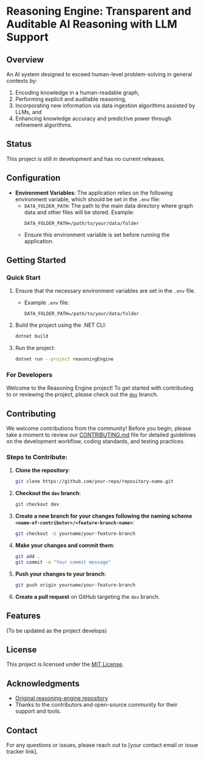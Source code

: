 # Reasoning Engine: Transparent and Auditable AI Reasoning with LLM Support

## Overview
An AI system designed to exceed human-level problem-solving in general contexts by:
1. Encoding knowledge in a human-readable graph,
2. Performing explicit and auditable reasoning,
3. Incorporating new information via data ingestion algorithms assisted by LLMs, and
4. Enhancing knowledge accuracy and predictive power through refinement algorithms.

## Status
This project is still in development and has no current releases.

## Configuration
- **Environment Variables**: The application relies on the following environment variable, which should be set in the `.env` file:
   - `DATA_FOLDER_PATH`: The path to the main data directory where graph data and other files will be stored. Example:
     ```plaintext
     DATA_FOLDER_PATH=/path/to/your/data/folder
     ```
   - Ensure this environment variable is set before running the application.

## Getting Started

### Quick Start
1. Ensure that the necessary environment variables are set in the `.env` file.
   - Example `.env` file:
     ```plaintext
     DATA_FOLDER_PATH=/path/to/your/data/folder
     ```
2. Build the project using the .NET CLI:
   ```bash
   dotnet build
   ```

3. Run the project:
   ```bash
   dotnet run --project reasoningEngine
   ```

### For Developers
Welcome to the Reasoning Engine project! To get started with contributing to or reviewing the project, please check out the [`dev`](https://github.com/your-repo/repository-name/tree/dev) branch.

## Contributing

We welcome contributions from the community! Before you begin, please take a moment to review our [CONTRIBUTING.md](CONTRIBUTING.md) file for detailed guidelines on the development workflow, coding standards, and testing practices.

### Steps to Contribute:

1. **Clone the repository**:
   ```bash
   git clone https://github.com/your-repo/repository-name.git
   ```
2. **Checkout the `dev` branch**:
   ```bash
   git checkout dev
   ```
3. **Create a new branch for your changes following the naming scheme `<name-of-contributor>/<feature-branch-name>`**:
   ```bash
   git checkout -b yourname/your-feature-branch
   ```
4. **Make your changes and commit them**:
   ```bash
   git add .
   git commit -m "Your commit message"
   ```
5. **Push your changes to your branch**:
   ```bash
   git push origin yourname/your-feature-branch
   ```
6. **Create a pull request** on GitHub targeting the `dev` branch.

## Features
(To be updated as the project develops)

## License

This project is licensed under the [MIT License](LICENSE).

## Acknowledgments

- [Original reasoning-engine repository](https://github.com/conormckenzie/reasoning-engine)
- Thanks to the contributors and open-source community for their support and tools.

## Contact

For any questions or issues, please reach out to [your contact email or issue tracker link].
